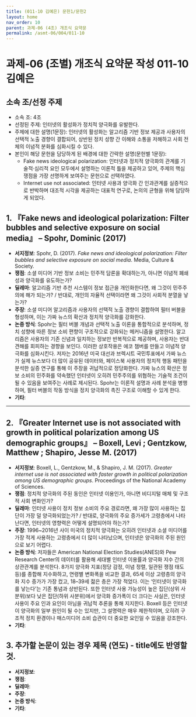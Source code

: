 ```yaml
---
title: (011-10 김예은) 문헌1/문헌2
layout: home
nav_order: 10
parent: 과제-06 (4조) 개조식 요약문
permalink: /asmt-06/004/011-10
---
```


# 과제-06 (조별) 개조식 요약문 작성 011-10 김예은

## 소속 조/선정 주제

- 소속 조: 4조
- 선정된 주제: 인터넷의 활성화가 정치적 양극화를 유발한다.
- 주제에 대한 설명(1문장): 인터넷의 활성화는 알고리즘 기반 정보 제공과 사용자의 선택적 노출 경향이 결합되어, 상반된 정치 성향 간 이해와 소통을 저해하고 사회 전체의 이념적 분화를 심화시킬 수 있다.
- 본인이 해당 문헌을 담당하게 된 배경에 대한 간략한 설명(문헌별 1문장):  
  - Fake news ideological polarization: 인터넷과 정치적 양극화의 관계를 기술적·심리적 요인 모두에서 설명하는 이론적 틀을 제공하고 있어, 주제의 핵심 쟁점을 가장 선명하게 보여주는 문헌으로 선택하였다.
  - Internet use not associated: 인터넷 사용과 양극화 간 인과관계를 실증적으로 반박하며 대조적 시각을 제공하는 대표적 연구로, 논의의 균형을 위해 담당하게 되었다.

## 1. 『Fake news and ideological polarization: Filter bubbles and selective exposure on social media』 – Spohr, Dominic (2017)

- **서지정보**: Spohr, D. (2017). *Fake news and ideological polarization: Filter bubbles and selective exposure on social media*. Media, Culture & Society.
- **쟁점**: 소셜 미디어 기반 정보 소비는 민주적 담론을 확대하는가, 아니면 이념적 폐쇄성과 양극화를 유도하는가?
- **딜레마**: 알고리즘 기반 추천 시스템이 정보 접근을 개인화한다면, 왜 그것이 민주주의에 해가 되는가? / 반대로, 개인의 자율적 선택이라면 왜 그것이 사회적 분열을 낳는가?  
- **주장**: 소셜 미디어 알고리즘과 사용자의 선택적 노출 경향이 결합하여 필터 버블을 형성하며, 이는 가짜 뉴스의 확산과 정치적 양극화를 강화한다. 
- **논증 방식**: Spohr는 필터 버블 개념과 선택적 노출 이론을 통합적으로 분석하며, 정치 성향에 따른 정보 소비 편향이 구조적으로 강화되는 메커니즘을 설명한다. 알고리즘은 사용자의 기존 신념과 일치하는 정보만 반복적으로 제공하며, 사용자는 반대 견해를 회피하는 경향을 보인다. 이러한 상호작용은 에코 챔버를 만들고 이념적 양극화를 심화시킨다. 저자는 2016년 미국 대선과 브렉시트 국민투표에서 가짜 뉴스가 실제 뉴스보다 더 많이 공유된 데이터와, 페이스북 사용자의 정치적 행동 패턴을 분석한 실증 연구를 통해 이 주장을 귀납적으로 정당화한다. 가짜 뉴스의 확산은 정보 소비의 민주화를 약속했던 인터넷이 오히려 민주주의를 위협하는 기술적 조건이 될 수 있음을 보여주는 사례로 제시된다. Spohr는 이론적 설명과 사례 분석을 병행하며, 필터 버블의 작동 방식을 정치 양극화의 촉진 구조로 이해할 수 있게 한다.
- **기타**: 

---

## 2. 『Greater Internet use is not associated with growth in political polarization among US demographic groups』 – Boxell, Levi ; Gentzkow, Matthew ; Shapiro, Jesse M. (2017)

- **서지정보**: Boxell, L., Gentzkow, M., & Shapiro, J. M. (2017). *Greater internet use is not associated with faster growth in political polarization among US demographic groups*. Proceedings of the National Academy of Sciences.
- **쟁점**: 정치적 양극화의 주된 동인은 인터넷 이용인가, 아니면 비디지털 매체 및 구조적 사회 변화인가? 
- **딜레마**: 인터넷 사용이 정치 정보 소비의 주요 경로라면, 왜 가장 많이 사용하는 집단이 가장 덜 양극화되었는가? / 반대로, 양극화의 주요 증가세가 고령층에서 나타난다면, 인터넷의 영향력은 어떻게 설명되어야 하는가?
- **주장**: 1996~2016년 사이 미국의 정치적 양극화는 오히려 인터넷과 소셜 미디어를 가장 적게 사용하는 고령층에서 더 많이 나타났으며, 인터넷은 양극화의 주된 원인으로 보기 어렵다. 
- **논증 방식**: 저자들은 American National Election Studies(ANES)와 Pew Research Center의 데이터를 활용해 세대별 인터넷 이용률과 양극화 지수 간의 상관관계를 분석한다. 8가지 양극화 지표(정당 감정, 이념 정렬, 일관된 쟁점 태도 등)를 종합해 지수화하고, 연령별 변화폭을 비교한 결과, 65세 이상 고령층의 양극화 지수 증가가 가장 컸고, 18–39세 젊은 층은 가장 적었다. 이는 ‘인터넷이 양극화를 낳는다’는 기존 통념과 상반된다. 또한 인터넷 사용 가능성이 높은 집단(상위 사분위)보다 낮은 집단(하위 사분위)에서 양극화 증가폭이 더 크다는 사실은, 인터넷 사용이 주요 인과 요인이 아님을 귀납적 추론을 통해 지지한다. Boxell 등은 인터넷이 양극화의 일부 원인이 될 수는 있지만, 그 설명력은 매우 제한적이며, 오히려 구조적 정치 환경이나 매스미디어 소비 습관이 더 중요한 요인일 수 있음을 강조한다.
- **기타**: 

## 3. 추가할 논문이 있는 경우 제목 (연도) - title에도 반영할 것.

- **서지정보**: 
- **쟁점**: 
- **딜레마**: 
- **주장**:   
- **논증 방식**: 
- **기타**: 